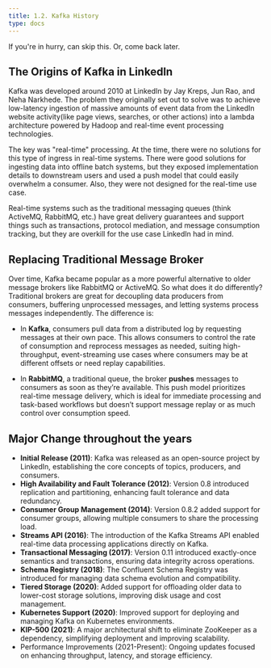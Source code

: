 ```yaml
---
title: 1.2. Kafka History
type: docs
---
```


If you're in hurry, can skip this. Or, come back later.

## The Origins of Kafka in Linkedln

Kafka was developed around 2010 at LinkedIn by Jay Kreps, Jun Rao, and Neha Narkhede. The problem they originally set out to solve was to achieve low-latency ingestion of massive amounts of event data from the LinkedIn website activity(like page views, searches, or other actions) into a lambda architecture powered by Hadoop and real-time event processing technologies. 

The key was "real-time" processing. At the time, there were no solutions for this type of ingress in real-time systems. There were good solutions for ingesting data into offline batch systems, but they exposed implementation details to downstream users and used a push model that could easily overwhelm a consumer. Also, they were not designed for the real-time use case.

Real-time systems such as the traditional messaging queues (think ActiveMQ, RabbitMQ, etc.) have great delivery guarantees and support things such as transactions, protocol mediation, and message consumption tracking, but they are overkill for the use case LinkedIn had in mind.

## Replacing Traditional Message Broker

Over time, Kafka became popular as a more powerful alternative to older message brokers like RabbitMQ or ActiveMQ. So what does it do differently? Traditional brokers are great for decoupling data producers from consumers, buffering unprocessed messages, and letting systems process messages independently. The difference is:

- In **Kafka**, consumers pull data from a distributed log by requesting messages at their own pace. This allows consumers to control the rate of consumption and reprocess messages as needed, suiting high-throughput, event-streaming use cases where consumers may be at different offsets or need replay capabilities.

- In **RabbitMQ**, a traditional queue, the broker **pushes** messages to consumers as soon as they’re available. This push model prioritizes real-time message delivery, which is ideal for immediate processing and task-based workflows but doesn’t support message replay or as much control over consumption speed.

## Major Change throughout the years

- **Initial Release (2011)**: Kafka was released as an open-source project by LinkedIn, establishing the core concepts of topics, producers, and consumers.
- **High Availability and Fault Tolerance (2012)**: Version 0.8 introduced replication and partitioning, enhancing fault tolerance and data redundancy.
- **Consumer Group Management (2014)**: Version 0.8.2 added support for consumer groups, allowing multiple consumers to share the processing load.
- **Streams API (2016)**: The introduction of the Kafka Streams API enabled real-time data processing applications directly on Kafka.
- **Transactional Messaging (2017)**: Version 0.11 introduced exactly-once semantics and transactions, ensuring data integrity across operations.
- **Schema Registry (2018)**: The Confluent Schema Registry was introduced for managing data schema evolution and compatibility.
- **Tiered Storage (2020)**: Added support for offloading older data to lower-cost storage solutions, improving disk usage and cost management.
- **Kubernetes Support (2020)**: Improved support for deploying and managing Kafka on Kubernetes environments.
- **KIP-500 (2021)**: A major architectural shift to eliminate ZooKeeper as a dependency, simplifying deployment and improving scalability.
- Performance Improvements (2021-Present): Ongoing updates focused on enhancing throughput, latency, and storage efficiency.

